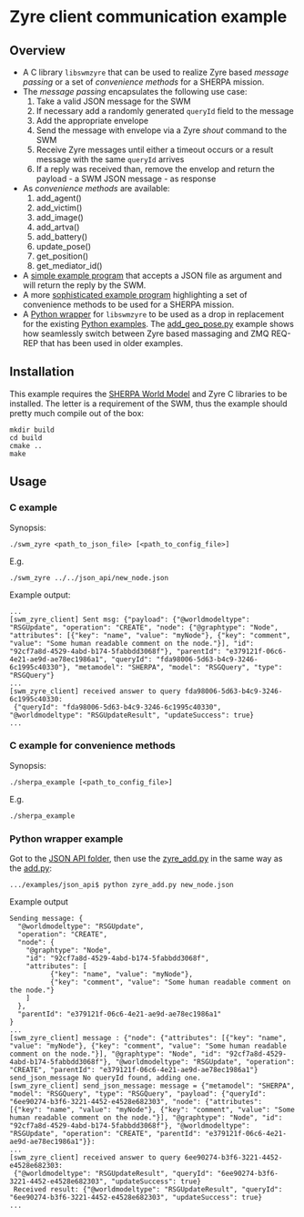 Zyre client communication example
=================================

Overview
--------

* A C library ``libswmzyre`` that can be used to realize Zyre based *message passing* or a set of *convenience methods* for a SHERPA mission.
* The *message passing* encapsulates the following use case:
  1. Take a valid JSON message for the SWM
  2. If necessary add a randomly generated ``queryId`` field to the message 
  3. Add the appropriate envelope
  4. Send the message with envelope via a Zyre *shout* command to the SWM
  5. Receive Zyre messages until either a timeout occurs or a result message with the same ``queryId`` arrives
  6. If a reply was received than, remove the envelop and return the payload - a SWM JSON message -  as response
* As *convenience methods* are available:
  1. add_agent()
  2. add_victim()
  3. add_image()
  4. add_artva()
  5. add_battery()
  6. update_pose()
  7. get_position() 
  8. get_mediator_id()
* A [simple example program](swm_zyre.c) that accepts a JSON file as argument and will return the reply by the SWM. 
* A more [sophisticated example program](sherpa_example.c) highlighting a set of convenience methods to be used for a SHERPA mission.
* A [Python wrapper](../json_api/zyre_add.py) for ``libswmzyre`` to be used as a drop in replacement for the existing [Python examples](../json_api).
  The [add_geo_pose.py](../json_api/add_geo_pose.py) example shows how seamlessly switch between Zyre based massaging and ZMQ REQ-REP that has been
  used in older examples. 


Installation 
------------

This example requires the [SHERPA World Model](../../README.md) and Zyre C libraries to be installed. 
The letter is a requirement of the SWM, thus the example should pretty much compile out of the box:

```
mkdir build
cd build
cmake ..
make
``` 

Usage
-----


### C example

Synopsis:

```
./swm_zyre <path_to_json_file> [<path_to_config_file>]
```

E.g.

```
./swm_zyre ../../json_api/new_node.json
```

Example output:

```
...
[swm_zyre_client] Sent msg: {"payload": {"@worldmodeltype": "RSGUpdate", "operation": "CREATE", "node": {"@graphtype": "Node", "attributes": [{"key": "name", "value": "myNode"}, {"key": "comment", "value": "Some human readable comment on the node."}], "id": "92cf7a8d-4529-4abd-b174-5fabbdd3068f"}, "parentId": "e379121f-06c6-4e21-ae9d-ae78ec1986a1", "queryId": "fda98006-5d63-b4c9-3246-6c1995c40330"}, "metamodel": "SHERPA", "model": "RSGQuery", "type": "RSGQuery"} 
...
[swm_zyre_client] received answer to query fda98006-5d63-b4c9-3246-6c1995c40330:
 {"queryId": "fda98006-5d63-b4c9-3246-6c1995c40330", "@worldmodeltype": "RSGUpdateResult", "updateSuccess": true}
...
``` 


### C example for convenience methods

Synopsis:

```
./sherpa_example [<path_to_config_file>]
```

E.g.

```
./sherpa_example
```

### Python wrapper example

Got to the [JSON API folder](../json_api), then use the [zyre_add.py](../json_api/zyre_add.py) in the same way as the [add.py](../json_api/zyre_add.py): 

```
.../examples/json_api$ python zyre_add.py new_node.json
```

Example output

```
Sending message: {
  "@worldmodeltype": "RSGUpdate",
  "operation": "CREATE",
  "node": {
    "@graphtype": "Node",
    "id": "92cf7a8d-4529-4abd-b174-5fabbdd3068f", 
    "attributes": [
          {"key": "name", "value": "myNode"},
          {"key": "comment", "value": "Some human readable comment on the node."}
    ]
  },
  "parentId": "e379121f-06c6-4e21-ae9d-ae78ec1986a1"
}
... 
[swm_zyre_client] message : {"node": {"attributes": [{"key": "name", "value": "myNode"}, {"key": "comment", "value": "Some human readable comment on the node."}], "@graphtype": "Node", "id": "92cf7a8d-4529-4abd-b174-5fabbdd3068f"}, "@worldmodeltype": "RSGUpdate", "operation": "CREATE", "parentId": "e379121f-06c6-4e21-ae9d-ae78ec1986a1"}
send_json_message No queryId found, adding one.
[swm_zyre_client] send_json_message: message = {"metamodel": "SHERPA", "model": "RSGQuery", "type": "RSGQuery", "payload": {"queryId": "6ee90274-b3f6-3221-4452-e4528e682303", "node": {"attributes": [{"key": "name", "value": "myNode"}, {"key": "comment", "value": "Some human readable comment on the node."}], "@graphtype": "Node", "id": "92cf7a8d-4529-4abd-b174-5fabbdd3068f"}, "@worldmodeltype": "RSGUpdate", "operation": "CREATE", "parentId": "e379121f-06c6-4e21-ae9d-ae78ec1986a1"}}:
...
[swm_zyre_client] received answer to query 6ee90274-b3f6-3221-4452-e4528e682303:
 {"@worldmodeltype": "RSGUpdateResult", "queryId": "6ee90274-b3f6-3221-4452-e4528e682303", "updateSuccess": true}
 Received result: {"@worldmodeltype": "RSGUpdateResult", "queryId": "6ee90274-b3f6-3221-4452-e4528e682303", "updateSuccess": true}
...
```
